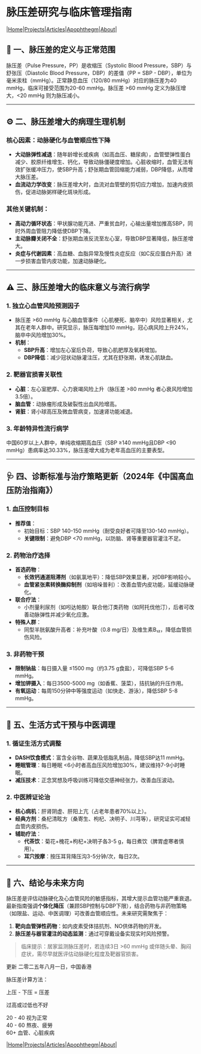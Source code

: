 # 脉压差研究与临床管理指南

|[Home](/README.md)|[Projects](/projects.md)|[Articles](/articles.md)|[Apophthegm](/apophthegm.md)|[About](/about.md)|

## 📏 一、脉压差的定义与正常范围  
脉压差（Pulse Pressure，PP）是收缩压（Systolic Blood Pressure，SBP）与舒张压（Diastolic Blood Pressure，DBP）的差值（PP = SBP - DBP），单位为毫米汞柱（mmHg）。正常静息血压（120/80 mmHg）对应的脉压差为40 mmHg，临床可接受范围为20-60 mmHg。脉压差 >60 mmHg 定义为脉压增大，<20 mmHg 则为脉压减小。  

---

## ⚙️ 二、脉压差增大的病理生理机制  
### 核心因素：动脉硬化与血管顺应性下降  
- **大动脉弹性减退**：随年龄增长或疾病（如高血压、糖尿病），血管壁弹性蛋白减少、胶原纤维增生、钙化，导致动脉僵硬度增加。心脏收缩时，血管无法有效扩张缓冲压力，使SBP升高；舒张期血管回缩能力减弱，DBP降低，从而增大脉压差。  
- **血流动力学改变**：脉压差增大时，血流对血管壁的剪切应力增加，加速内皮损伤，促进动脉粥样硬化斑块形成。  

### 其他关键机制：  
- **高动力循环状态**：甲状腺功能亢进、严重贫血时，心输出量增加推高SBP，同时外周血管阻力降低使DBP下降。  
- **主动脉瓣关闭不全**：舒张期血液反流至左心室，导致DBP显著降低，脉压差增大。  
- **炎症与代谢因素**：高血糖、血脂异常及慢性炎症反应（如C反应蛋白升高）进一步损害血管内皮功能，加速动脉硬化。  

---

## ⚠️ 三、脉压差增大的临床意义与流行病学  
### 1. **独立心血管风险预测因子**  
- 脉压差 >60 mmHg 与心脑血管事件（心肌梗死、脑卒中）风险显著相关，尤其在老年人群中。研究显示，脉压每增加10 mmHg，冠心病风险上升24%，脑卒中风险增加30%。  
- **机制**：  
  - **SBP升高**：增加左心室后负荷，导致心肌肥厚及氧耗增加。  
  - **DBP降低**：减少冠状动脉灌注压，尤其在舒张期，诱发心肌缺血。  

### 2. **靶器官损害关联性**  
- **心脏**：左心室肥厚、心力衰竭风险上升（脉压差 >80 mmHg 者心衰风险增加3.5倍）。  
- **脑血管**：动脉瘤形成及破裂性出血风险增高。  
- **肾脏**：肾小球高压及微血管病变，加速肾功能减退。  

### 3. **年龄特异性流行病学**  
中国60岁以上人群中，单纯收缩期高血压（SBP ≥140 mmHg且DBP <90 mmHg）患病率达30.33%，脉压差增大成为老年高血压的主要表型。  

---

## 🩺 四、诊断标准与治疗策略更新（2024年《中国高血压防治指南》）  
### 1. **血压控制目标**  
- **推荐值**：  
  - 初始目标：SBP 140-150 mmHg（耐受良好者可降至130-140 mmHg）。  
  - **关键限制**：避免DBP <70 mmHg，以防脑、肾等重要器官灌注不足。  

### 2. **药物治疗选择**  
- **首选药物**：  
  - **长效钙通道阻滞剂**（如氨氯地平）：降低SBP效果显著，对DBP影响较小。  
  - **血管紧张素转换酶抑制剂**（如培哚普利）：改善血管内皮功能，延缓动脉硬化。  
- **联合疗法**：  
  - 小剂量利尿剂（如吲达帕胺）联合他汀类药物（如阿托伐他汀），后者可改善动脉弹性并减少氧化应激。  
- **特殊人群**：  
  - 同型半胱氨酸升高者：补充叶酸（0.8 mg/日）及维生素B₁₂，降低血管损伤风险。  

### 3. **非药物干预**  
- **限制钠盐**：每日摄入量 ≤1500 mg（约3.75 g食盐），可降低SBP 5-6 mmHg。  
- **增加钾摄入**：每日3500-5000 mg（如香蕉、菠菜），拮抗钠的升压作用。  
- **有氧运动**：每周150分钟中等强度运动（如快走、游泳），降低SBP 5-8 mmHg。  

---

## 🌿 五、生活方式干预与中医调理  
### 1. **循证生活方式调整**  
- **DASH饮食模式**：富含全谷物、蔬果及低脂乳制品，降低SBP达11 mmHg。  
- **睡眠管理**：每日睡眠 <6小时者高血压风险增加30%，建议维持7-9小时睡眠。  
- **减压技术**：正念冥想及呼吸训练可降低交感神经张力，改善血压波动。  

### 2. **中医辨证论治**  
- **核心病机**：肝肾阴虚、肝阳上亢（占老年患者70%以上）。  
- **经典方剂**：桑杞清眩方（桑寄生、枸杞、决明子、川芎等），研究证实可减轻血管内皮损伤。  
- **辅助疗法**：  
  - **代茶饮**：菊花+槐花+枸杞+决明子各3-5 g，每日煮饮（脾胃虚寒者慎用）。  
  - **耳穴按摩**：按压耳背降压沟3-5分钟/次，每日2次。  

---

## 💎 六、结论与未来方向  
脉压差是评估动脉硬化及心血管风险的敏感指标，其增大提示血管功能严重衰退。最新指南强调**个体化降压**（兼顾SBP控制与DBP下限），结合药物与非药物策略（如限盐、运动、中医调理）可改善血管顺应性。未来研究需聚焦于：  
1. **靶向血管弹性药物**：如内皮素受体拮抗剂、NO供体药物的开发。  
2. **脉压差与器官灌注的动态监测**：通过可穿戴设备实现实时风险预警。  

> 临床提示：居家监测脉压差时，若连续3日 >60 mmHg 或伴随头晕、胸闷症状，需尽早就医评估动脉硬化程度及靶器官损害。

更新 二零二五年八月一日，中国香港    

脉压差计算方法：

上压 - 下压 = 压差

过高或过低也不好

20 - 40   视为正常    
40 - 60   熬夜、疲勞    
60+       血管、心脏疾病    

|[Home](/README.md)|[Projects](/projects.md)|[Articles](/articles.md)|[Apophthegm](/apophthegm.md)|[About](/about.md)|
